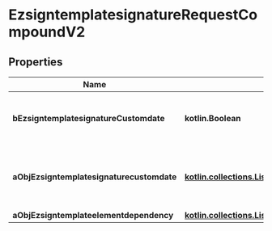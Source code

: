 
# EzsigntemplatesignatureRequestCompoundV2

## Properties
| Name | Type | Description | Notes |
| ------------ | ------------- | ------------- | ------------- |
| **bEzsigntemplatesignatureCustomdate** | **kotlin.Boolean** | Whether the Ezsigntemplatesignature has a custom date format or not. (Only possible when eEzsigntemplatesignatureType is **Name** or **Handwritten**) |  [optional] |
| **aObjEzsigntemplatesignaturecustomdate** | [**kotlin.collections.List&lt;EzsigntemplatesignaturecustomdateRequestCompoundV2&gt;**](EzsigntemplatesignaturecustomdateRequestV2.md) | An array of custom date blocks that will be filled at the time of signature.  Can only be used if bEzsigntemplatesignatureCustomdate is true.  Use an empty array if you don&#39;t want to have a date at all. |  [optional] |
| **aObjEzsigntemplateelementdependency** | [**kotlin.collections.List&lt;EzsigntemplateelementdependencyRequestCompound&gt;**](EzsigntemplateelementdependencyRequest.md) |  |  [optional] |



